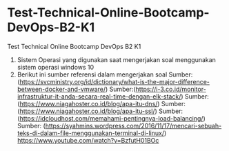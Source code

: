 # Test-Technical-Online-Bootcamp-DevOps-B2-K1
Test Technical Online Bootcamp DevOps B2 K1
1. Sistem Operasi yang digunakan saat mengerjakan soal menggunakan sistem operasi windows 10
2. Berikut ini sumber referensi dalam mengerjakan soal
    Sumber: (https://svcministry.org/id/dictionary/what-is-the-major-difference-between-docker-and-vmware/)
    Sumber:(https://i-3.co.id/monitor-infrastruktur-it-anda-secara-real-time-dengan-elk-stack/)
    Sumber: (https://www.niagahoster.co.id/blog/apa-itu-dns/)
    Sumber: (https://www.niagahoster.co.id/blog/apa-itu-ssl/)
    Sumber: (https://idcloudhost.com/memahami-pentingnya-load-balancing/)
    Sumber: (https://syahmins.wordpress.com/2016/11/17/mencari-sebuah-teks-di-dalam-file-menggunakan-terminal-di-linux/)
    https://www.youtube.com/watch?v=BzfutH01BOc
